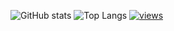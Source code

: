 ![GitHub stats](https://github-readme-stats.vercel.app/api?username=csdroit&show_icons=true&theme=tokyonight)
![Top Langs](https://github-readme-stats.vercel.app/api/top-langs/?username=csdroit&theme=tokyonight)
<a href="https://github.com/csdroit"><img alt="views" title="Github views"/></a>

